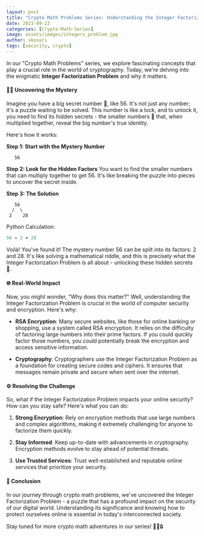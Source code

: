 ```yaml
---
layout: post
title: "Crypto Math Problems Series: Understanding the Integer Factorization Problem"
date: 2023-09-23
categories: [Crypto-Math-Series]
image: assets/images/integers_problem.jpg
author: vkosuri
tags: [security, crypto]
---
```


In our "Crypto Math Problems" series, we explore fascinating concepts that play a crucial role in the world of cryptography. Today, we're delving into the enigmatic **Integer Factorization Problem** and why it matters.

#### 🕵️‍♂️ Uncovering the Mystery

Imagine you have a big secret number 🧩, like 56. It's not just any number; it's a puzzle waiting to be solved. This number is like a lock, and to unlock it, you need to find its hidden secrets - the smaller numbers 🤫 that, when multiplied together, reveal the big number's true identity.

Here's how it works:

**Step 1: Start with the Mystery Number**
```
   56
```

**Step 2: Look for the Hidden Factors**
You want to find the smaller numbers that can multiply together to get 56. It's like breaking the puzzle into pieces to uncover the secret inside.

**Step 3: The Solution**
```
   56
  /  \
 2    28
```
Python Calculation:
```python
56 = 2 × 28
```

Voilà! You've found it! The mystery number 56 can be split into its factors: 2 and 28. It's like solving a mathematical riddle, and this is precisely what the Integer Factorization Problem is all about - unlocking these hidden secrets 🧩.

#### 🌐 Real-World Impact

Now, you might wonder, "Why does this matter?" Well, understanding the Integer Factorization Problem is crucial in the world of computer security and encryption. Here's why:

- **RSA Encryption**: Many secure websites, like those for online banking or shopping, use a system called RSA encryption. It relies on the difficulty of factoring large numbers into their prime factors. If you could quickly factor those numbers, you could potentially break the encryption and access sensitive information.

- **Cryptography**: Cryptographers use the Integer Factorization Problem as a foundation for creating secure codes and ciphers. It ensures that messages remain private and secure when sent over the internet.

#### ⚙️ Resolving the Challenge

So, what if the Integer Factorization Problem impacts your online security? How can you stay safe? Here's what you can do:

1. **Strong Encryption**: Rely on encryption methods that use large numbers and complex algorithms, making it extremely challenging for anyone to factorize them quickly.

2. **Stay Informed**: Keep up-to-date with advancements in cryptography. Encryption methods evolve to stay ahead of potential threats.

3. **Use Trusted Services**: Trust well-established and reputable online services that prioritize your security.

#### 🔐 Conclusion

In our journey through crypto math problems, we've uncovered the Integer Factorization Problem - a puzzle that has a profound impact on the security of our digital world. Understanding its significance and knowing how to protect ourselves online is essential in today's interconnected society.

Stay tuned for more crypto math adventures in our series! 🚀🔢🔒